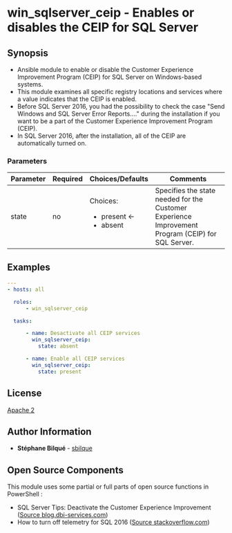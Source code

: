 # win_sqlserver_ceip - Enables or disables the CEIP for SQL Server

## Synopsis

* Ansible module to enable or disable the Customer Experience Improvement Program (CEIP) for SQL Server on Windows-based systems.
* This module examines all specific registry locations and services where a value indicates that the CEIP is enabled.
* Before SQL Server 2016, you had the possibility to check the case "Send Windows and SQL Server Error Reports...." during the installation if you want to be a part of the Customer Experience Improvement Program (CEIP).
* In SQL Server 2016, after the installation, all of the CEIP are automatically turned on.

### Parameters

| Parameter | Required | Choices/Defaults                           | Comments                                                                                          |
| --------- | -------- | ------------------------------------------ | ------------------------------------------------------------------------------------------------- |
| state     | no       | Choices: <ul><li>present <-<li>absent</ul> | Specifies the state needed for the Customer Experience Improvement Program (CEIP) for SQL Server. |

## Examples

```yaml
---
- hosts: all

  roles:
      - win_sqlserver_ceip

  tasks:

      - name: Desactivate all CEIP services
        win_sqlserver_ceip:
          state: absent

      - name: Enable all CEIP services
        win_sqlserver_ceip:
          state: present
```

## License

[Apache 2](LICENCE.txt)

## Author Information

* **Stéphane Bilqué** - [sbilque](https://github.com/sbilque)

## Open Source Components

This module uses some partial or full parts of open source functions in PowerShell :

* SQL Server Tips: Deactivate the Customer Experience Improvement ([Source blog.dbi-services.com](https://blog.dbi-services.com/sql-server-tips-deactivate-the-customer-experience-improvement-program-ceip/))
* How to turn off telemetry for SQL 2016 ([Source stackoverflow.com](https://stackoverflow.com/questions/43548794/how-to-turn-off-telemetry-for-sql-2016))
  